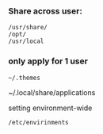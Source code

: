 ### Share across user:
```
/usr/share/
/opt/
/usr/local
```
### only apply for 1 user
```
~/.themes
```

~/.local/share/applications

setting environment-wide

`/etc/envirinments`